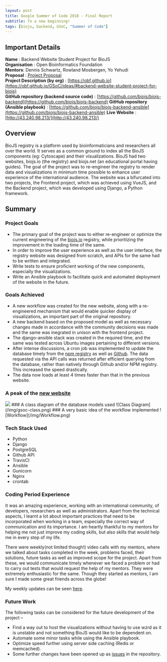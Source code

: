 ```yaml
---
layout: post
title: Google Summer of Code 2018 - Final Report
subtitle: To a new beginning!
tags: [biojs, backend, GSoC, "Summer of Code"]
---
```


## Important Details
**Name** : Backend Website Student Project for BioJS  
**Organisation** : Open Bioinformatics Foundation  
**Mentors**: Dennis Schwartz, Rowland Mosbergen, Yo Yehudi  
**Proposal** : [Project Proposal](https://storage.googleapis.com/summerofcode-prod.appspot.com/gsoc/core_project/doc/6415429262639104_1521578704_OBF_BioJS_Proposal.pdf?Expires=1534286089&GoogleAccessId=summerofcode-prod%40appspot.gserviceaccount.com&Signature=Q6iQyvtHsamSeIT54kerqOf4xL4cN%2BBTigiZ3%2BgolOCGnPj%2FxSRJ%2FrLLUTkzPCHWLVtbt7ldvjwOnxewl9HHg0HQAOTRUnPU2zbJ3eO4lpNBNTO53Xh1bcvIGRU0p0fc8nZG2Ro%2BHuupne2RjvfUfYbkRnHruX3PiqCTR9%2FDouV4ljAcQLVrJa5bObWLUvY%2BGp0f40f1fmYeMtCmwihOx29SjZnh2%2FCCau%2FmhQ5AeWGNmn0SFUm2m4tDmh%2BgR6FNqsOzErC%2BJ1ITia9BB9dREWq0TRuyzC2X8DktdLUssGCcHCME0M0sVO3r%2BTynFF6p0Ttp6vw2exe%2BFfTH07E6JA%3D%3D)  
**Project Description (by org)** : [https://obf.github.io](https://obf.github.io/GSoC/ideas/#backend-website-student-project-for-biojs)  
**GitHub repository (backend source code)** : [https://github.com/biojs/biojs-backend](https://github.com/biojs/biojs-backend) 
**GitHub repository (Ansible playbook)** : [https://github.com/biojs/biojs-backend-ansible](https://github.com/biojs/biojs-backend-ansible) 
**Live Website** : [http://43.240.98.213/](http://43.240.98.213/)  

## Overview
BioJS registry is a platform used by bioinformaticians and researchers all over the world. It serves as a common ground to index all the BioJS components (eg: Cytoscape) and their visualizations. BioJS had two websites, biojs.io (the registry) and biojs.net (an educational portal having guides). The goal of the project was to re-engineer the registry to render data and visualizations in minimum time possible to enhance user experience of the international audience. The website was a bifurcated into two projects, the Frontend project, which was achieved using VueJS, and the Backend project, which was developed using Django, a Python framework.

## Summary
### Project Goals
- The primary goal of the project was to either re-engineer or optimize the current engineering of the [biojs.io](http://biojs.io) registry, while prioritizing the improvement in the loading time of the same.
- In order to improve the user experience as well as the user interface, the registry website was designed from scratch, and APIs for the same had to be written and integrated.
- Write tests to ensure proficient working of the new components, especially the visualizations.
- Write an Ansible playbook to facilitate quick and automated deployment of the website in the future.

### Goals Achieved
- A new workflow was created for the new website, along with a re-engineered mechanism that would enable quicker display of visualizations, an important part of the original repository.
- A new backend based on the proposed model as well as necessary changes made in accordance with the community decisions was made and the same was inegrated in unison with the frontend project.
- The django-ansible stack was created in the required time, and the same was tested across Ubuntu images pertaining to different versions.
- After intense discussions, a cron job was implemented to update the database timely from the [npm registry](http://npmjs.com/) as well as [Github](https://api.github.com). The data requested via the API calls was returned after efficient querying from the database, rather than natively through Github and/or NPM registry. This increased the speed drastically.
- The data now loads at least 4 times faster than that in the previous website.

### A peak of the [new website](http://43.240.98.213/)
<img src="https://i.imgur.com/bOehh6t.png" height="500px" />  
### A class diagram of the database models used
![Class Diagram](/img/gsoc-class.png)
### A very basic idea of the workflow implemented
![Workflow](/img/Workflow.png)

### Tech Stack Used
- Python
- Django
- PostgreSQL
- Github API
- TravisCI
- Ansible
- Gunicorn
- Nginx
- crontab

### Coding Period Experience
It was an amazing experience, working with an international community, of developers, researchers as well as administrators. Apart from the technical aspects, I learnt a lot about important practices that need to be incorporated when working in a team, especially the correct way of communication and its importance. I am heartly thankful to my mentors for helping me not just improve my coding skills, but also skills that would help me in every step of my life.

There were weekly(not limited though!) video calls with my mentors, where we talked about tasks completed in the week, problems faced, their solutions, future tasks as well as improved scope for the project. Apart from these, we would communicate timely whenever we faced a problem or had to carry out tests that would request the help of my mentors. They were extremely enthusiastic for the same. Though they started as mentors, I am sure I made some great friends across the globe!  

My weekly updates can be seen [here](http://biojs.net/tags/#backend).

### Future Work
The following tasks can be considered for the future development of the project –
- Find a way out to host the visualizations without having to use wzrd as it is unstable and not something BioJS would like to be dependent on.
- Automate some minor tasks while using the Ansible playbook.
- Optimize speed further using server side caching (Redis or memcached).
- Some further changes have been opened up as [issues](https://github.com/biojs/biojs-backend/issues) in the repository.
